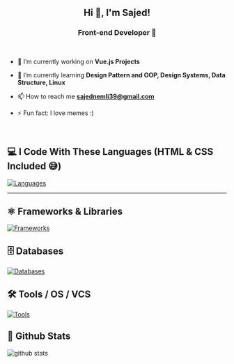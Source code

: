 <h2 align="center">Hi 👋, I'm Sajed!</h2>
<h3 align="center">Front-end Developer 🚀</h3>

<br/>

- 🔭 I’m currently working on **Vue.js Projects**  
  
- 🌱  I’m currently learning **Design Pattern and OOP, Design Systems, Data Structure, Linux**  

- 📫 How to reach me **sajednemli39@gmail.com**
  
- ⚡ Fun fact: I love memes :)

<br/>  
 
<h2 align="left">💻 I Code With These Languages (HTML & CSS Included 😅)</h2>

[![Languages](https://skillicons.dev/icons?i=js,ts,html,css,java)](https://skillicons.dev)

---

<h2 align="left">⚛️ Frameworks & Libraries</h2>

[![Frameworks](https://go-skill-icons.vercel.app/api/icons?i=react,nextjs,shadcn,vue,pinia,express,nodejs)](https://skillicons.dev)

<h2 align="left">🗄️ Databases</h2>

[![Databases](https://go-skill-icons.vercel.app/api/icons?i=mongodb,mysql,firebase)](https://skillicons.dev)

<h2 align="left">🛠️ Tools / OS / VCS</h2>

[![Tools](https://go-skill-icons.vercel.app/api/icons?i=git,fedora,kde,catppuccin,kitty,vscode,firefox,obsidian)](https://skillicons.dev)

<h2 align="left">🧮 Github Stats </h2>
<picture decoding="async" loading="lazy">
  <img alt="github stats" src="https://pixel-profile.vercel.app/api/github-stats?username=sajeed11&screen_effect=true&theme=road_trip&hide=avatar,contributions&dithering=true&include_all_commits=true">
</picture>
